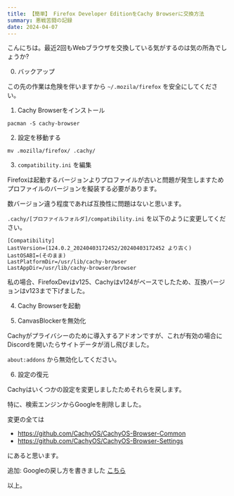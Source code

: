 ```yaml
---
title: 【簡単】 Firefox Developer EditionをCachy Browserに交換方法
summary: 悪戦苦闘の記録
date: 2024-04-07
---
```


こんにちは。最近2回もWebブラウザを交換している気がするのは気の所為でしょうか?

0. バックアップ

この先の作業は危険を伴いますから `~/.mozila/firefox` を安全にしてください。

1. Cachy Browserをインストール

```
pacman -S cachy-browser
```

2. 設定を移動する

```
mv .mozilla/firefox/ .cachy/
```

3. `compatibility.ini` を編集

Firefoxは起動するバージョンよりプロファイルが古いと問題が発生しますためプロファイルのバージョンを擬装する必要があります。

数バージョン違う程度であれば互換性に問題はないと思います。

`.cachy/[プロファイルフォルダ]/compatibility.ini` を以下のように変更してください。

```
[Compatibility]
LastVersion=(124.0.2_20240403172452/20240403172452 より古く)
LastOSABI=(そのまま)
LastPlatformDir=/usr/lib/cachy-browser
LastAppDir=/usr/lib/cachy-browser/browser
```

私の場合、FirefoxDevはv125、Cachyはv124がベースでしたため、互換バージョンはv123まで下げました。

4. Cachy Browserを起動

5. CanvasBlockerを無効化

Cachyがプライバシーのために導入するアドオンですが、これが有効の場合にDiscordを開いたらサイトデータが消し飛びました。

`about:addons` から無効化してください。

6. 設定の復元

Cachyはいくつかの設定を変更しましたためそれらを戻します。

特に、検索エンジンからGoogleを削除しました。

変更の全ては

- https://github.com/CachyOS/CachyOS-Browser-Common
- https://github.com/CachyOS/CachyOS-Browser-Settings

にあると思います。

追加: Googleの戻し方を書きました [こちら](../cachy-browser-google-search)

以上。
